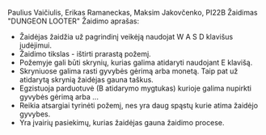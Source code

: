 Paulius Vaičiulis, Erikas Ramaneckas, Maksim Jakovčenko, PI22B
Žaidimas "DUNGEON LOOTER"
Žaidimo aprašas:
- Žaidėjas žaidžia už pagrindinį veikėją naudojat W A S D klavišus judėjimui.
- Žaidimo tikslas - ištirti prarastą požemį.
- Požemyje gali būti skrynių, kurias galima atidaryti naudojant E klavišą.
- Skryniuose galima rasti gyvybės gėrimą arba monetą. Taip pat už atidarytą skrynią žaidėjas gauna taškus.
- Egzistuoja parduotuvė (B atidarymo mygtukas) kurioje galima nupirkti gyvybės gėrimą arba ...
- Reikia atsargiai tyrinėti požemį, nes yra daug spąstų kurie atima žaidėjo gyvybes.
- Yra įvairių pasiekimų, kurias žaidėjas gauna žaidimo procese.


